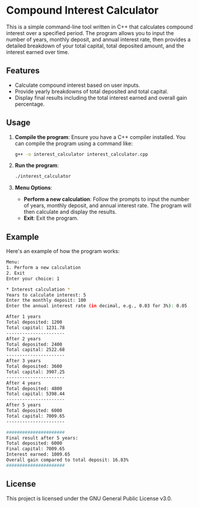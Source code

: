 # Compound Interest Calculator

This is a simple command-line tool written in C++ that calculates compound interest over a specified period. The program allows you to input the number of years, monthly deposit, and annual interest rate, then provides a detailed breakdown of your total capital, total deposited amount, and the interest earned over time.

## Features

- Calculate compound interest based on user inputs.
- Provide yearly breakdowns of total deposited and total capital.
- Display final results including the total interest earned and overall gain percentage.

## Usage

1. **Compile the program**: Ensure you have a C++ compiler installed. You can compile the program using a command like:
    ```bash
    g++ -o interest_calculator interest_calculator.cpp
    ```

2. **Run the program**:
    ```bash
    ./interest_calculator
    ```

3. **Menu Options**:
    - **Perform a new calculation**: Follow the prompts to input the number of years, monthly deposit, and annual interest rate. The program will then calculate and display the results.
    - **Exit**: Exit the program.

## Example

Here's an example of how the program works:

```bash
Menu:
1. Perform a new calculation
2. Exit
Enter your choice: 1

* Interest calculation *
Years to calculate interest: 5
Enter the monthly deposit: 100
Enter the annual interest rate (in decimal, e.g., 0.03 for 3%): 0.05

After 1 years
Total deposited: 1200
Total capital: 1231.78
----------------------
After 2 years
Total deposited: 2400
Total capital: 2522.68
----------------------
After 3 years
Total deposited: 3600
Total capital: 3907.25
----------------------
After 4 years
Total deposited: 4800
Total capital: 5398.44
----------------------
After 5 years
Total deposited: 6000
Total capital: 7009.65
----------------------

######################
Final result after 5 years:
Total deposited: 6000
Final capital: 7009.65
Interest earned: 1009.65
Overall gain compared to total deposit: 16.83%
######################
```

## License

This project is licensed under the GNU General Public License v3.0.
